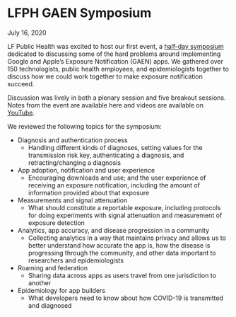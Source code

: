 # LFPH GAEN Symposium

July 16, 2020

LF Public Health was excited to host our first event, a [half-day symposium](https://events.linuxfoundation.org/gaen-symposium) dedicated to discussing some of the hard problems around implementing Google and Apple’s Exposure Notification (GAEN) apps. We gathered over 150 technologists, public health employees, and epidemiologists together to discuss how we could work together to make exposure notification succeed. 

Discussion was lively in both a plenary session and five breakout sessions. Notes from the event are available here and videos are available on [YouTube](https://www.youtube.com/playlist?list=PLLUsXRAaict7U00sMcwdLWwPPfRwpnMs5). 

We reviewed the following topics for the symposium:

* Diagnosis and authentication process
  * Handling different kinds of diagnoses, setting values for the transmission risk key, authenticating a diagnosis, and retracting/changing a diagnosis
* App adoption, notification and user experience
  * Encouraging downloads and use; and the user experience of receiving an exposure notification, including the amount of information provided about that exposure
* Measurements and signal attenuation
  * What should constitute a reportable exposure, including protocols for doing experiments with signal attenuation and measurement of exposure detection
* Analytics, app accuracy, and disease progression in a community
  * Collecting analytics in a way that maintains privacy and allows us to better understand how accurate the app is, how the disease is progressing through the community, and other data important to researchers and epidemiologists
* Roaming and federation
  * Sharing data across apps as users travel from one jurisdiction to another
* Epidemiology for app builders
  * What developers need to know about how COVID-19 is transmitted and diagnosed

